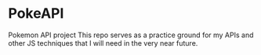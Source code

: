 # PokeAPI
Pokemon API project
This repo serves as a practice ground for my APIs and other JS techniques that I will need in the very near future.